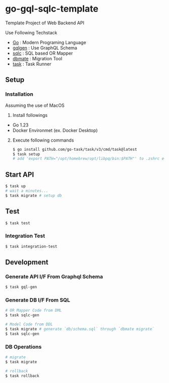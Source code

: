 # go-gql-sqlc-template

Template Project of Web Backend API

Use Following Techstack

- [Go](https://github.com/golang/go) : Modern Programing Language
- [gqlgen](https://github.com/99designs/gqlgen) : Use GraphQL Schema
- [sqlc](https://github.com/sqlc-dev/sqlc) : SQL based OR Mapper
- [dbmate](https://github.com/amacneil/dbmate) : Migration Tool
- [task](https://github.com/go-task/task) : Task Runner

## Setup

### Installation

Assuming the use of MacOS

1. Install followings

- Go 1.23
- Docker Environmet (ex. Docker Desktop)

2. Execute following commands

    ```bash
    $ go install github.com/go-task/task/v3/cmd/task@latest
    $ task setup
    # add 'export PATH="/opt/homebrew/opt/libpq/bin:$PATH"' to .zshrc etc.
    ```

## Start API

```bash
$ task up
# wait a minutes...
$ task migrate # setup db
```

## Test

```bash
$ task test
```

### Integration Test

```bash
$ task integration-test
```

## Development

### Generate API I/F From Graphql Schema

```bash
$ task gql-gen
```

### Generate DB I/F From SQL

```bash
# OR Mapper Code from DML
$ task sqlc-gen

# Model Code from DDL
$ task migrate # generate `db/schema.sql` through `dbmate migrate`
$ task sqlc-gen
```

### DB Operations

```bash
# migrate
$ task migrate

# rollback
$ task rollback
```
